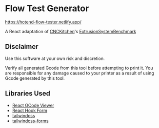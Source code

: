 # Flow Test Generator 

https://hotend-flow-tester.netlify.app/

A React adaptation of [CNCKitchen](https://www.youtube.com/watch?v=lBi0-NotcP0)'s [ExtrusionSystemBenchmark](https://github.com/CNCKitchen/ExtrusionSystemBenchmark)

## Disclaimer

Use this software at your own risk and discretion. 

Verify all generated Gcode from this tool before attempting to print it. You are responsible for any damage caused to your printer as a result of using Gcode generated by this tool. 
## Libraries Used

- [React GCode Viewer](https://github.com/GabrielMusat/react-gcode-viewer)
- [React Hook Form](https://github.com/react-hook-form/react-hook-form)
- [tailwindcss](https://github.com/tailwindlabs/tailwindcss)
- [tailwindcss-forms](https://github.com/tailwindlabs/tailwindcss-forms)

